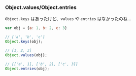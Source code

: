 ### Object.values/Object.entries

`Object.keys` はあったけど、`values` や `entries` はなかったのね...

```javascript
var obj = {a: 1, b: 2, c: 3}

// ['a', 'b', 'c']
Object.keys(obj);

// [1, 2, 3]
Object.values(obj);

// [['a', 1], ['b', 2], ['c', 3]]
Object.entries(obj);
```
